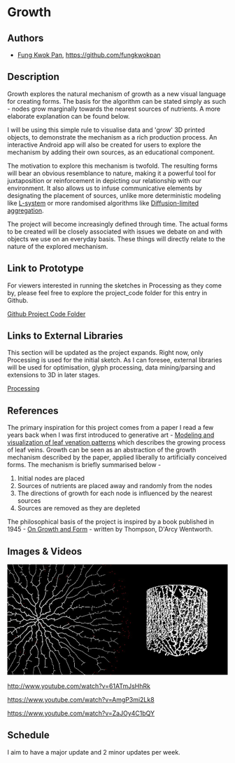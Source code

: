 # Growth

## Authors
- [Fung Kwok Pan](http://www.voidworks.co "Fung Kwok Pan"), https://github.com/fungkwokpan

## Description
Growth explores the natural mechanism of growth as a new visual language for creating forms. The basis for the algorithm can be stated simply as such - nodes grow marginally towards the nearest sources of nutrients. A more elaborate explanation can be found below.

I will be using this simple rule to visualise data and 'grow' 3D printed objects, to demonstrate the mechanism as a rich production process. An interactive Android app will also be created for users to explore the mechanism by adding their own sources, as an educational component.

The motivation to explore this mechanism is twofold. The resulting forms will bear an obvious resemblance to nature, making it a powerful tool for juxtaposition or reinforcement in depicting our relationship with our environment. It also allows us to infuse communicative elements by designating the placement of sources, unlike more deterministic modeling like [L-system](http://en.wikipedia.org/wiki/L-system "L-system") or more randomised algorithms like [Diffusion-limited aggregation](http://en.wikipedia.org/wiki/Diffusion-limited_aggregation "Diffusion-limited aggregation").

The project will become increasingly defined through time. The actual forms to be created will be closely associated with issues we debate on and with objects we use on an everyday basis. These things will directly relate to the nature of the explored mechanism.

## Link to Prototype
For viewers interested in running the sketches in Processing as they come by, please feel free to explore the project_code folder for this entry in Github.

[Github Project Code Folder](https://github.com/fungkwokpan/devart-template/tree/master/project_code "Github Project Code Folder")

## Links to External Libraries
This section will be updated as the project expands. Right now, only Processing is used for the initial sketch. As I can foresee, external libraries will be used for optimisation, glyph processing, data mining/parsing and extensions to 3D in later stages.

[Processing](http://www.processing.org "Processing, a development framework for creative coding")

## References
The primary inspiration for this project comes from a paper I read a few years back when I was first introduced to generative art - [Modeling and visualization of leaf venation patterns](http://algorithmicbotany.org/papers/venation.sig2005.pdf "Modeling and visualization of leaf venation patterns") which describes the growing process of leaf veins. Growth can be seen as an abstraction of the growth mechanism described by the paper, applied liberally to artificially conceived forms. The mechanism is briefly summarised below -

1. Initial nodes are placed
2. Sources of nutrients are placed away and randomly from the nodes
3. The directions of growth for each node is influenced by the nearest sources
4. Sources are removed as they are depleted

The philosophical basis of the project is inspired by a book published in 1945 - [On Growth and Form](https://archive.org/details/ongrowthform00thom "On Growth and Form") - written by Thompson, D'Arcy Wentworth.

## Images & Videos
![Screenshot of initial sketch](project_images/cover.jpg?raw=true "Screenshot of initial sketch")

http://www.youtube.com/watch?v=61ATmJsHhRk

https://www.youtube.com/watch?v=AmgP3mi2Lk8

https://www.youtube.com/watch?v=ZaJOy4C1bQY

## Schedule
I aim to have a major update and 2 minor updates per week.